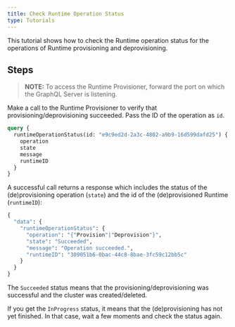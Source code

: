 ```yaml
---
title: Check Runtime Operation Status
type: Tutorials
---
```


This tutorial shows how to check the Runtime operation status for the operations of Runtime provisioning and deprovisioning. 

## Steps

> **NOTE:** To access the Runtime Provisioner, forward the port on which the GraphQL Server is listening.

Make a call to the Runtime Provisioner to verify that provisioning/deprovisioning succeeded. Pass the ID of the operation as `id`.

```graphql
query { 
  runtimeOperationStatus(id: "e9c9ed2d-2a3c-4802-a9b9-16d599dafd25") { 
    operation 
    state 
    message 
    runtimeID 
  }
}
```

A successful call returns a response which includes the status of the (de)provisioning operation (`state`) and the id of the (de)provisioned Runtime (`runtimeID`):

```graphql
{
  "data": {
    "runtimeOperationStatus": {
      "operation": "{"Provision"|"Deprovision"}",
      "state": "Succeeded",
      "message": "Operation succeeded.",
      "runtimeID": "309051b6-0bac-44c8-8bae-3fc59c12bb5c"
    }
  }
}
```

The `Succeeded` status means that the provisioning/deprovisioning was successful and the cluster was created/deleted.

If you get the `InProgress` status, it means that the (de)provisioning has not yet finished. In that case, wait a few moments and check the status again.